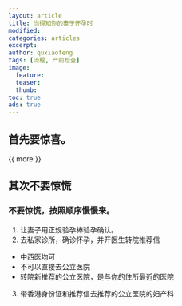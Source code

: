 ```yaml
---
layout: article
title: 当得知你的妻子怀孕时
modified:
categories: articles
excerpt:
author: quxiaofeng
tags: [流程, 产前检查]
image:
  feature:
  teaser:
  thumb:
toc: true
ads: true
---
```


## 首先要惊喜。

{{ more }}


## 其次不要惊慌

### **不要惊慌，按照顺序慢慢来。**

1. 让妻子用正规验孕棒验孕确认。
2. 去私家诊所，确诊怀孕，并开医生转院推荐信
  + 中西医均可
  + 不可以直接去公立医院
  + 转院新推荐的公立医院，是与你的住所最近的医院
3. 带香港身份证和推荐信去推荐的公立医院的妇产科

